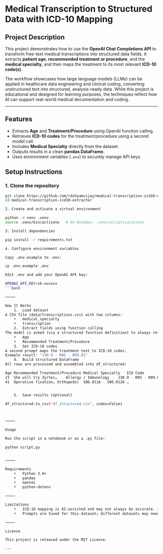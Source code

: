 # Medical Transcription to Structured Data with ICD-10 Mapping

## Project Description
This project demonstrates how to use the **OpenAI Chat Completions API** to transform free-text medical transcriptions into structured data fields. It extracts **patient age**, **recommended treatment or procedure**, and the **medical specialty**, and then maps the treatment to its most relevant **ICD-10 code(s)**.  

The workflow showcases how large language models (LLMs) can be applied in healthcare data engineering and clinical coding, converting unstructured text into structured, analysis-ready data. While this project is educational and designed for learning purposes, the techniques reflect how AI can support real-world medical documentation and coding.

---

## Features
- Extracts **Age** and **Treatment/Procedure** using OpenAI function calling.
- Retrieves **ICD-10 codes** for the treatment/procedure using a second model call.
- Includes **Medical Specialty** directly from the dataset.
- Outputs results in a clean **pandas DataFrame**.
- Uses environment variables (`.env`) to securely manage API keys.

## Setup Instructions

### 1. Clone the repository
```bash
git clone https://github.com/rdshyamvijay/medical-transcription-icd10-extractor.git
cd medical-transcription-icd10-extractor

2. Create and activate a virtual environment

python -m venv .venv
source .venv/bin/activate   # On Windows: .venv\Scripts\activate

3. Install dependencies

pip install -r requirements.txt

4. Configure environment variables

Copy .env.example to .env:

cp .env.example .env

Edit .env and add your OpenAI API key:

OPENAI_API_KEY=sk-xxxxxx
```bash

⸻

How It Works
	1.	Load dataset
A CSV file (data/transcriptions.csv) with two columns:
	•	medical_specialty
	•	transcription
	2.	Extract fields using function calling
The model is asked (via a structured function definition) to always return:
	•	Age
	•	Recommended Treatment/Procedure
	3.	Get ICD-10 codes
A second prompt maps the treatment text to ICD-10 codes.
Example result: "J30.9 - R05 - R09.81"
	4.	Build structured DataFrame
All rows are processed and assembled into df_structured:

Age	Recommended Treatment/Procedure	Medical Specialty	ICD Code
23	She will try Zyrtec…	Allergy / Immunology	J30.9 - R05 - R09.81
41	Operative fixation…	Orthopedic	S86.011A - S86.012A …


	5.	Save results (optional)

df_structured.to_csv("df_structured.csv", index=False)



⸻

Usage

Run the script in a notebook or as a .py file:

python script.py


⸻

Requirements
	•	Python 3.9+
	•	pandas
	•	openai
	•	python-dotenv

⸻

Limitations
	•	ICD-10 mapping is AI-assisted and may not always be accurate. It should not be used for clinical decision-making without human verification.
	•	Prompts are tuned for this dataset; different datasets may need adjustments.

⸻

License

This project is released under the MIT License.

---
